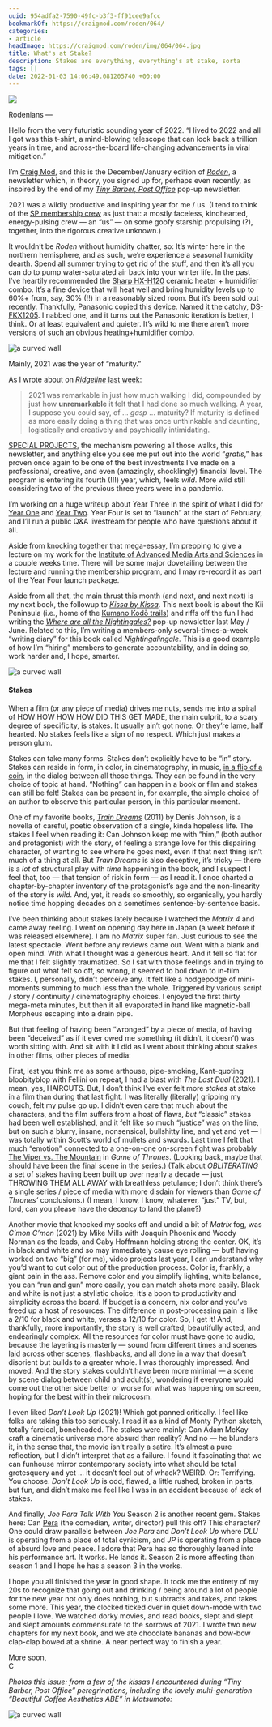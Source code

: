 ```yaml
---
uuid: 954adfa2-7590-49fc-b3f3-ff91cee9afcc
bookmarkOf: https://craigmod.com/roden/064/
categories:
- article
headImage: https://craigmod.com/roden/img/064/064.jpg
title: What's at Stake?
description: Stakes are everything, everything's at stake, sorta
tags: []
date: 2022-01-03 14:06:49.081205740 +00:00
---
```


  
[![](/roden/img/064/064.jpg)](/roden/064/)

Rodenians —

Hello from the very futuristic sounding year of 2022. “I lived to 2022 and all I got was this t-shirt, a mind-blowing telescope that can look back a trillion years in time, and across-the-board life-changing advancements in viral mitigation.”

I’m [Craig Mod](/about/), and this is the December/January edition of [_Roden_](/roden/), a newsletter which, in theory, you signed up for, perhaps even recently, as inspired by the end of my [_Tiny Barber, Post Office_](/ridgeline/132/) pop-up newsletter.

2021 was a wildly productive and inspiring year for me / us. (I tend to think of the [SP membership crew](/membership/) as just that: a mostly faceless, kindhearted, energy-pulsing crew — an “us” — on some goofy starship propulsing (?), together, into the rigorous creative unknown.)

It wouldn’t be _Roden_ without humidity chatter, so: It’s winter here in the northern hemisphere, and as such, we’re experience a seasonal humidity dearth. Spend all summer trying to get rid of the stuff, and then it’s all you can do to pump water-saturated air back into your winter life. In the past I’ve heartily recommended the [Sharp HX-H120](https://amzn.to/3f0gTYx) ceramic heater + humidifier combo. It’s a fine device that will heat well and bring humidity levels up to 60%+ from, say, 30% (!!) in a reasonably sized room. But it’s been sold out recently. Thankfully, Panasonic copied this device. Named it the catchy, [DS-FKX1205](https://amzn.to/3eK4BU0). I nabbed one, and it turns out the Panasonic iteration is better, I think. Or at least equivalent and quieter. It’s wild to me there aren’t more versions of such an obvious heating+humidifier combo.

![a curved wall](/roden/img/064/kissa2.jpg)

Mainly, 2021 was the year of “maturity.”

As I wrote about on [_Ridgeline_ last week](/ridgeline/133/):

> 2021 was remarkable in just how much walking I did, compounded by just how **unremarkable** it felt that I had done so much walking. A year, I suppose you could say, of … _gasp_ … maturity? If maturity is defined as more easily doing a thing that was once unthinkable and daunting, logistically and creatively and psychically intimidating.

[SPECIAL PROJECTS](/membership/), the mechanism powering all those walks, this newsletter, and anything else you see me put out into the world “_gratis_,” has proven once again to be one of the best investments I’ve made on a professional, creative, and even (amazingly, shocklingly) financial level. The program is entering its fourth (!!!) year, which, feels _wild_. More wild still considering two of the previous three years were in a pandemic.

I’m working on a huge writeup about Year Three in the spirit of what I did for [Year One](/essays/membership_programs/) and [Year Two](/essays/successful_memberships/). Year Four is set to “launch” at the start of February, and I’ll run a public Q&A livestream for people who have questions about it all.

Aside from knocking together that mega-essay, I’m prepping to give a lecture on my work for the [Institute of Advanced Media Arts and Sciences](https://www.iamas.ac.jp/) in a couple weeks time. There will be some major dovetailing between the lecture and running the membership program, and I may re-record it as part of the Year Four launch package.

Aside from all that, the main thrust this month (and next, and next next) is my next book, the followup to [_Kissa by Kissa_](https://shop.specialprojects.jp/products/kissa-by-kissa-3rd-ed). This next book is about the Kii Peninsula (i.e., home of the [Kumano Kodō trails](https://walkkumano.com/)) and riffs off the fun I had writing the [_Where are all the Nightingales?_](/ridgeline/117/) pop-up newsletter last May / June. Related to this, I’m writing a members-only several-times-a-week “writing diary” for this book called _Nightingalingale_. This is a good example of how I’m “hiring” members to generate accountability, and in doing so, work harder and, I hope, smarter.

![a curved wall](/roden/img/064/kissa3.jpg)

#### Stakes

When a film (or any piece of media) drives me nuts, sends me into a spiral of HOW HOW HOW HOW DID THIS GET MADE, the main culprit, to a scary degree of specificity, is stakes. It usually ain’t got none. Or they’re lame, half hearted. No stakes feels like a sign of no respect. Which just makes a person glum.

Stakes can take many forms. Stakes don’t explicitly have to be “in” story. Stakes can reside in form, in color, in cinematography, in music, [in a flip of a coin](https://www.youtube.com/watch?v=BqMdQBox15s), in the dialog between all those things. They can be found in the very choice of topic at hand. “Nothing” can happen in a book or film and stakes can still be felt! Stakes can be present in, for example, the simple choice of an author to observe this particular person, in this particular moment.

One of my favorite books, [_Train Dreams_](https://amzn.to/3qFzpux) (2011) by Denis Johnson, is a novella of careful, poetic observation of a single, kinda hopeless life. The stakes I feel when reading it: Can Johnson keep me with “him,” (both author and protagonist) with the story, of feeling a strange love for this dispairing character, of wanting to see where he goes next, even if that next thing isn’t much of a thing at all. But _Train Dreams_ is also deceptive, it’s tricky — there is a _lot_ of structural play with _time_ happening in the book, and I suspect I feel that, too — that tension of risk in form — as I read it. I once charted a chapter-by-chapter inventory of the protagonist’s age and the non-linearity of the story is _wild_. And, yet, it reads so smoothly, so organically, you hardly notice time hopping decades on a sometimes sentence-by-sentence basis.

I’ve been thinking about stakes lately because I watched the _Matrix 4_ and came away reeling. I went on opening day here in Japan (a week before it was released elsewhere). I am no _Matrix_ super fan. Just curious to see the latest spectacle. Went before any reviews came out. Went with a blank and open mind. With what I thought was a generous heart. And it fell so flat for me that I felt slightly traumatized. So I sat with those feelings and in trying to figure out what felt so off, so wrong, it seemed to boil down to in-film stakes. I, personally, didn’t perceive any. It felt like a hodgepodge of mini-moments summing to much less than the whole. Triggered by various script / story / continuity / cinematography choices. I enjoyed the first thirty mega-meta minutes, but then it all evaporated in hand like magnetic-ball Morpheus escaping into a drain pipe.

But that feeling of having been “wronged” by a piece of media, of having been “deceived” as if it ever owed me something (it didn’t, it doesn’t) was worth sitting with. And sit with it I did as I went about thinking about stakes in other films, other pieces of media:

First, lest you think me as some arthouse, pipe-smoking, Kant-quoting bloobityblop with Fellini on repeat, I had a blast with _The Last Dual_ (2021). I mean, yes, HAIRCUTS. But, I don’t think I’ve ever felt more _stakes_ at stake in a film than during that last fight. I was literally (literally) gripping my couch, felt my pulse go up. I didn’t even care that much about the characters, and the film suffers from a host of flaws, _but_ “classic” stakes had been well established, and it felt like so much “justice” was on the line, but on such a blurry, insane, nonsensical, bullshitty line, and yet and yet — I was totally within Scott’s world of mullets and swords. Last time I felt that much “emotion” connected to a one-on-one on-screen fight was probably [The Viper vs. The Mountain](https://www.youtube.com/watch?v=cMcUwqReLH4) in _Game of Thrones_. (Looking back, maybe that should have been the final scene in the series.) (Talk about _OBLITERATING_ a set of stakes having been built up over nearly a decade — just THROWING THEM ALL AWAY with breathless petulance; I don’t think there’s a single series / piece of media with more disdain for viewers than _Game of Thrones’_ conclusions.) (I mean, I know, I know, whatever, “just” TV, but, lord, can you please have the decency to land the plane?)

Another movie that knocked my socks off and undid a bit of _Matrix_ fog, was _C’mon C’mon_ (2021) by Mike Mills with Joaquin Phoenix and Woody Norman as the leads, and Gaby Hoffmann holding strong the center. OK, it’s in black and white and so may immediately cause eye rolling — but! having worked on two “big” (for me), video projects last year, I can understand why you’d want to cut color out of the production process. Color is, frankly, a giant pain in the ass. Remove color and you simplify lighting, white balance, you can “run and gun” more easily, you can match shots more easily. Black and white is not just a stylistic choice, it’s a boon to productivity and simplicity across the board. If budget is a concern, nix color and you’ve freed up a host of resources. The difference in post-processing pain is like a 2/10 for black and white, verses a 12/10 for color. So, I get it! And, thankfully, more importantly, the story is well crafted, beautifully acted, and endearingly complex. All the resources for color must have gone to audio, because the layering is masterly — sound from different times and scenes laid across other scenes, flashbacks, and all done in a way that doesn’t disorient but builds to a greater whole. I was thoroughly impressed. And moved. And the story stakes couldn’t have been more minimal — a scene by scene dialog between child and adult(s), wondering if everyone would come out the other side better or worse for what was happening on screen, hoping for the best within their microcosm.

I even liked _Don’t Look Up_ (2021)! Which got panned critically. I feel like folks are taking this too seriously. I read it as a kind of Monty Python sketch, totally farcical, boneheaded. The stakes were mainly: Can Adam McKay craft a cinematic universe more absurd than reality? And no — he blunders it, in the sense that, the movie isn’t really a satire. It’s almost a pure reflection, but I didn’t interpret that as a failure. I found it fascinating that we can funhouse mirror contemporary society into what should be total grotesquery and yet … it doesn’t feel out of whack? WEIRD. Or: Terrifying. You choose. _Don’t Look Up_ is odd, flawed, a little rushed, broken in parts, but fun, and didn’t make me feel like I was in an accident because of lack of stakes.

And finally, _Joe Pera Talk With You_ Season 2 is another recent gem. Stakes here: Can [Pera](/ridgeline/066/) (the comedian, writer, director) pull this off? This character? One could draw parallels between _Joe Pera_ and _Don’t Look Up_ where _DLU_ is operating from a place of total cynicism, and _JP_ is operating from a place of absurd love and peace. I adore that Pera has so thoroughly leaned into his performance art. It works. He lands it. Season 2 is more affecting than season 1 and I hope he has a season 3 in the works.

I hope you all finished the year in good shape. It took me the entirety of my 20s to recognize that going out and drinking / being around a lot of people for the new year not only does nothing, but subtracts and takes, and takes some more. This year, the clocked ticked over in quiet down-mode with two people I love. We watched dorky movies, and read books, slept and slept and slept amounts commensurate to the sorrows of 2021. I wrote two new chapters for my next book, and we ate chocolate bananas and bow-bow clap-clap bowed at a shrine. A near perfect way to finish a year.

More soon,  
C

_Photos this issue: from a few of the kissas I encountered during “Tiny Barber, Post Office” peregrinations, including the lovely multi-generation “Beautiful Coffee Aesthetics ABE” in Matsumoto:_

![a curved wall](/roden/img/064/kissa4.jpg)